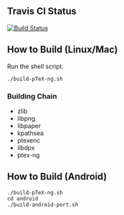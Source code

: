 
## Travis CI Status

[![Build Status](https://travis-ci.org/clerkma/ptex-ng.svg?branch=master)](https://travis-ci.org/clerkma/ptex-ng)

## How to Build (Linux/Mac)

Run the shell script:

    ./build-pTeX-ng.sh

### Building Chain

* zlib
* libpng
* libpaper
* kpathsea
* ptexenc
* libdpx
* ptex-ng

## How to Build (Android)

    ./build-pTeX-ng.sh
    cd android
    ./build-android-port.sh
